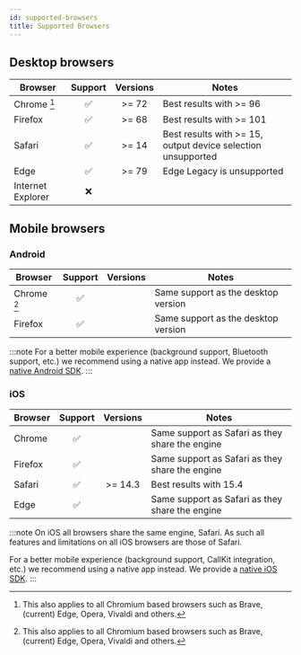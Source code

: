 ```yaml
---
id: supported-browsers
title: Supported Browsers
---
```


## Desktop browsers

| Browser | Support | Versions | Notes |
|---|:---:|:---:|---|
| Chrome [^1] | ✅ | >= 72 | Best results with >= 96 |
| Firefox | ✅ | >= 68 | Best results with >= 101 |
| Safari | ✅ | >= 14 | Best results with >= 15, output device selection unsupported |
| Edge | ✅ | >= 79 | Edge Legacy is unsupported |
| Internet Explorer | ❌ | | |

## Mobile browsers

### Android

| Browser | Support | Versions | Notes |
|---|:---:|:---:|---|
| Chrome [^1] | ✅ | | Same support as the desktop version |
| Firefox | ✅ | | Same support as the desktop version |

:::note
For a better mobile experience (background support, Bluetooth support, etc.) we recommend using a
native app instead. We provide a [native Android SDK](dev-guide-android-sdk.).
:::

### iOS

| Browser | Support | Versions | Notes |
|---|:---:|:---:|---|
| Chrome | ✅ | | Same support as Safari as they share the engine |
| Firefox | ✅ | | Same support as Safari as they share the engine |
| Safari | ✅ | >= 14.3 | Best results with 15.4 |
| Edge | ✅ | | Same support as Safari as they share the engine |

:::note
On iOS all browsers share the same engine, Safari. As such all features and limitations on all iOS
browsers are those of Safari.

For a better mobile experience (background support, CallKit integration, etc.) we recommend using a
native app instead. We provide a [native iOS SDK](dev-guide-ios-sdk.).
:::

[^1]: This also applies to all Chromium based browsers such as Brave, (current) Edge, Opera, Vivaldi and others.
